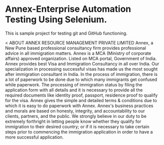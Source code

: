 # Annex-Enterprise Automation Testing Using Selenium.
This is sample project for testing git and GitHub functioning.

< ABOUT ANNEX RESOURCE MANAGEMENT PRIVATE LIMITED
Annex, a New Pune based professional consultancy firm provides professional advice in all immigration matters. Annex is a MCA (Ministry of corporate affairs) approved organization. Listed on MCA portal, Government of India.
Annex provides best Visa and Immigration Consultancy in all over India. Our specialization in processing successful visas has made us the most sought after immigration consultant in India.
In the process of immigration, there is a lot of paperwork to be done due to which many immigrants get confused while paperwork. The processing of immigration status by filing the application form with all details and it is necessary to provide all the required documents like identity proof, passport, residence proof to qualify for the visa. Annex gives the simple and detailed terms & conditions due to which it is easy to do paperwork with Annex.
Annex's business practices and morals are based on honesty, integrity, and accountability to our clients, partners, and the public. We strongly believe in our duty to be extremely forthright in letting people know whether they qualify for immigration to their desired country; or if it is necessary to take certain steps prior to commencing the immigration application in order to have a more successful application.
